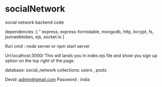 # socialNetwork

social network backend code

dependencies :{ " express, express-formidable, mongodb, http, bcrypt, fs, jsonwebtoken, ejs, socket.io }

Run cmd : node server or npm start server

Url:localhost:3000/
This will lands you in index.ejs file and show you sign up option on the top right of the page. 

database: social_network
collections: users , posts

Devid :admin@gmail.com
Password : india

